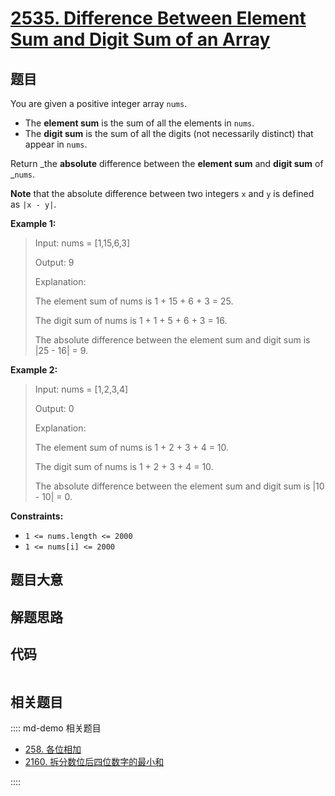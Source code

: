 # [2535. Difference Between Element Sum and Digit Sum of an Array](https://leetcode.com/problems/difference-between-element-sum-and-digit-sum-of-an-array)

## 题目

You are given a positive integer array `nums`.

  * The **element sum** is the sum of all the elements in `nums`.
  * The **digit sum** is the sum of all the digits (not necessarily distinct) that appear in `nums`.

Return _the **absolute** difference between the **element sum** and **digit
sum** of _`nums`.

**Note** that the absolute difference between two integers `x` and `y` is
defined as `|x - y|`.



**Example 1:**

> Input: nums = [1,15,6,3]
> 
> Output: 9
> 
> Explanation: 
> 
> The element sum of nums is 1 + 15 + 6 + 3 = 25.
> 
> The digit sum of nums is 1 + 1 + 5 + 6 + 3 = 16.
> 
> The absolute difference between the element sum and digit sum is |25 - 16| = 9.

**Example 2:**

> Input: nums = [1,2,3,4]
> 
> Output: 0
> 
> Explanation:
> 
> The element sum of nums is 1 + 2 + 3 + 4 = 10.
> 
> The digit sum of nums is 1 + 2 + 3 + 4 = 10.
> 
> The absolute difference between the element sum and digit sum is |10 - 10| = 0.

**Constraints:**

  * `1 <= nums.length <= 2000`
  * `1 <= nums[i] <= 2000`


## 题目大意

## 解题思路

## 代码

```javascript

```

## 相关题目

:::: md-demo 相关题目
- [258. 各位相加](https://leetcode.com/problems/add-digits)
- [2160. 拆分数位后四位数字的最小和](https://leetcode.com/problems/minimum-sum-of-four-digit-number-after-splitting-digits)

::::
